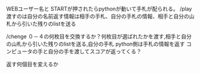 
WEBユーザー名と
STARTが押されたらpythonが動いて手札が配られる。
/play
渡すのは自分の名前返す情報は相手の手札、自分の手札の情報、相手と自分の山札から引いた残りのlistを送る

/chenge
０－４の何枚目を交換するか？何枚目が選ばれたかを渡す,相手と自分の山札から引いた残りのlistを送る,自分の手札
python側は手札の情報を返す
コンピュータの手と自分の手を渡してスコアが返ってくる？

返す何個目を変えるか

